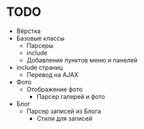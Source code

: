 TODO
====
 * Вёрстка
 * Базовые классы
   * Парсеры
   * include
   * Добавление пунктов меню и панелей
 * include страниц
   * Перевод на AJAX
 * Фото
   * Отображение фото
     * Парсер галерей и фото
 * Блог
   * Парсер записей из Блога
     * Стили для записей